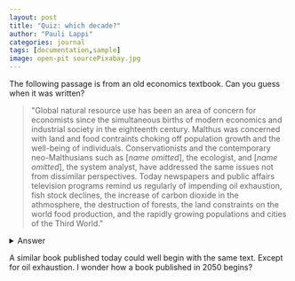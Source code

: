 ```yaml
---
layout: post
title: "Quiz: which decade?"
author: "Pauli Lappi"
categories: journal
tags: [documentation,sample]
image: open-pit sourcePixabay.jpg
---
```


The following passage is from an old economics textbook. Can you guess when it was written?

> "Global natural resource use has been an area of concern for economists since the simultaneous births of modern economics and industrial society in the eighteenth century.
Malthus was concerned with land and food contraints choking off population growth and the well-being of individuals. Conservationists and the contemporary neo-Malthusians
such as [_name omitted_], the ecologist, and [_name omitted_], the system analyst, have addressed the same issues not from dissimilar perspectives. Today newspapers and public affairs 
television programs remind us regularly of impending oil exhaustion, fish stock declines, the increase of carbon dioxide in the athmosphere, the destruction of forests, the land
constraints on the world food production, and the rapidly growing populations and cities of the Third World."

<details> 
  <summary>Answer</summary>
   In the 80s. The book is The Economics of Natural Resource Use by John Hartwick and Nancy Olewiler. It was published in 1986 - back then I was 5 years old. 
</details>

A similar book published today could well begin with the same text. Except for oil exhaustion. I wonder how a book published in 2050 begins? 


